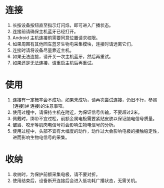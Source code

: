# 连接
1. 长按设备按钮直至指示灯闪烁，即可进入广播状态。
2. 连接前请确保主机蓝牙已经打开。
3. Android 主机连接前需要同意位置请求权限。
4. 如果周围有其他回车蓝牙生物电采集模块，连接时请远离它们。
5. 连接时请将设备尽量靠近主机。
6. 如果无法连接，请开关一次主机蓝牙，然后再重试。
7. 如果还是无法连接，请重启主机后再重试。

# 使用
1. 连接有一定概率会不成功，如果未成功，请再次尝试连接，仍旧不行，参照[连接](# 连接)的注意事项。
2. 使用过程中，请保持主机在附近，为保证信号传输，不要超过2米。
3. 佩戴时，绑带不宜过松，前额金属电极需要紧贴皮肤以保证脑电信号质量。
4. 皱眉、咬牙等肌肉电信号将会影响生物电信号的分析。
5. 使用过程中，头部不宜有大幅度的动作，动作过大会影响电极的接触稳定性，进而影响生物电信号的采集。

# 收纳
1. 收纳时，为保护前额采集电极，请不要对折。
2. 使用结束后，设备断开连接后会进入低功耗广播状态，无需关机。